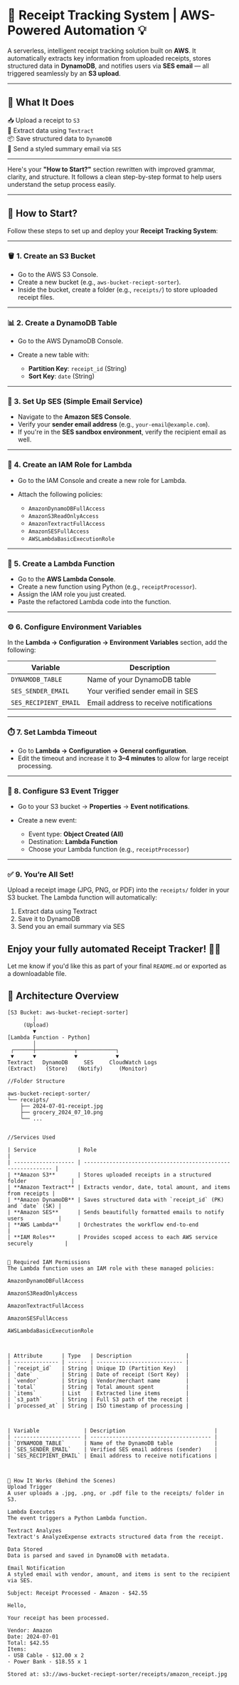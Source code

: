 # 🧾 Receipt Tracking System | AWS-Powered Automation 💡

A serverless, intelligent receipt tracking solution built on **AWS**. It automatically extracts key information from uploaded receipts, stores structured data in **DynamoDB**, and notifies users via **SES email** — all triggered seamlessly by an **S3 upload**.

---

## 🔧 What It Does

📥 Upload a receipt to `S3`  
🧠 Extract data using `Textract`  
📦 Save structured data to `DynamoDB`  
📨 Send a styled summary email via `SES`

---

Here's your **"How to Start?"** section rewritten with improved grammar, clarity, and structure. It follows a clean step-by-step format to help users understand the setup process easily.

---

## 🚀 How to Start?

Follow these steps to set up and deploy your **Receipt Tracking System**:

---

### 🪣 1. Create an S3 Bucket

* Go to the AWS S3 Console.
* Create a new bucket (e.g., `aws-bucket-reciept-sorter`).
* Inside the bucket, create a folder (e.g., `receipts/`) to store uploaded receipt files.

---

### 📊 2. Create a DynamoDB Table

* Go to the AWS DynamoDB Console.
* Create a new table with:

  * **Partition Key**: `receipt_id` (String)
  * **Sort Key**: `date` (String)

---

### 📧 3. Set Up SES (Simple Email Service)

* Navigate to the **Amazon SES Console**.
* Verify your **sender email address** (e.g., `your-email@example.com`).
* If you're in the **SES sandbox environment**, verify the recipient email as well.

---

### 🔐 4. Create an IAM Role for Lambda

* Go to the IAM Console and create a new role for Lambda.
* Attach the following policies:

  * `AmazonDynamoDBFullAccess`
  * `AmazonS3ReadOnlyAccess`
  * `AmazonTextractFullAccess`
  * `AmazonSESFullAccess`
  * `AWSLambdaBasicExecutionRole`

---

### 🧠 5. Create a Lambda Function

* Go to the **AWS Lambda Console**.
* Create a new function using Python (e.g., `receiptProcessor`).
* Assign the IAM role you just created.
* Paste the refactored Lambda code into the function.

---

### ⚙️ 6. Configure Environment Variables

In the **Lambda → Configuration → Environment Variables** section, add the following:

| Variable              | Description                            |
| --------------------- | -------------------------------------- |
| `DYNAMODB_TABLE`      | Name of your DynamoDB table            |
| `SES_SENDER_EMAIL`    | Your verified sender email in SES      |
| `SES_RECIPIENT_EMAIL` | Email address to receive notifications |

---

### ⏱️ 7. Set Lambda Timeout

* Go to **Lambda → Configuration → General configuration**.
* Edit the timeout and increase it to **3–4 minutes** to allow for large receipt processing.

---

### 🔁 8. Configure S3 Event Trigger

* Go to your S3 bucket → **Properties** → **Event notifications**.
* Create a new event:

  * Event type: **Object Created (All)**
  * Destination: **Lambda Function**
  * Choose your Lambda function (e.g., `receiptProcessor`)

---

### ✅ 9. You’re All Set!

Upload a receipt image (JPG, PNG, or PDF) into the `receipts/` folder in your S3 bucket.
The Lambda function will automatically:

1. Extract data using Textract
2. Save it to DynamoDB
3. Send you an email summary via SES

## Enjoy your fully automated Receipt Tracker! 💼✨

Let me know if you'd like this as part of your final `README.md` or exported as a downloadable file.

## 📐 Architecture Overview

```plaintext
[S3 Bucket: aws-bucket-reciept-sorter]
        │
     (Upload)
        ▼
[Lambda Function - Python]
        │
 ┌──────┼────────────┬────────────┐
 ▼      ▼            ▼            ▼
Textract   DynamoDB     SES     CloudWatch Logs
(Extract)   (Store)   (Notify)     (Monitor)

//Folder Structure

aws-bucket-reciept-sorter/
└── receipts/
    ├── 2024-07-01-receipt.jpg
    ├── grocery_2024_07_10.png
    └── ...


//Services Used

| Service             | Role                                                         |
| ------------------- | ------------------------------------------------------------ |
| **Amazon S3**       | Stores uploaded receipts in a structured folder              |
| **Amazon Textract** | Extracts vendor, date, total amount, and items from receipts |
| **Amazon DynamoDB** | Saves structured data with `receipt_id` (PK) and `date` (SK) |
| **Amazon SES**      | Sends beautifully formatted emails to notify users           |
| **AWS Lambda**      | Orchestrates the workflow end-to-end                         |
| **IAM Roles**       | Provides scoped access to each AWS service securely          |


🔐 Required IAM Permissions
The Lambda function uses an IAM role with these managed policies:

AmazonDynamoDBFullAccess

AmazonS3ReadOnlyAccess

AmazonTextractFullAccess

AmazonSESFullAccess

AWSLambdaBasicExecutionRole



| Attribute      | Type   | Description                 |
| -------------- | ------ | --------------------------- |
| `receipt_id`   | String | Unique ID (Partition Key)   |
| `date`         | String | Date of receipt (Sort Key)  |
| `vendor`       | String | Vendor/merchant name        |
| `total`        | String | Total amount spent          |
| `items`        | List   | Extracted line items        |
| `s3_path`      | String | Full S3 path of the receipt |
| `processed_at` | String | ISO timestamp of processing |



| Variable              | Description                            |
| --------------------- | -------------------------------------- |
| `DYNAMODB_TABLE`      | Name of the DynamoDB table             |
| `SES_SENDER_EMAIL`    | Verified SES email address (sender)    |
| `SES_RECIPIENT_EMAIL` | Email address to receive notifications |



🚀 How It Works (Behind the Scenes)
Upload Trigger
A user uploads a .jpg, .png, or .pdf file to the receipts/ folder in S3.

Lambda Executes
The event triggers a Python Lambda function.

Textract Analyzes
Textract's AnalyzeExpense extracts structured data from the receipt.

Data Stored
Data is parsed and saved in DynamoDB with metadata.

Email Notification
A styled email with vendor, amount, and items is sent to the recipient via SES.

Subject: Receipt Processed - Amazon - $42.55

Hello,

Your receipt has been processed.

Vendor: Amazon
Date: 2024-07-01
Total: $42.55
Items:
- USB Cable - $12.00 x 2
- Power Bank - $18.55 x 1

Stored at: s3://aws-bucket-reciept-sorter/receipts/amazon_receipt.jpg


